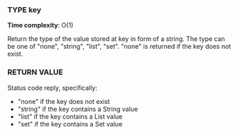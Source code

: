 ### TYPE key ###

**Time complexity**: O(1)

Return the type of the value stored at key in form of a string. The type can
be one of "none", "string", "list", "set". "none" is returned if the key
does not exist.

### RETURN VALUE ###

Status code reply, specifically:

* "none" if the key does not exist
* "string" if the key contains a String value
* "list" if the key contains a List value
* "set" if the key contains a Set value

